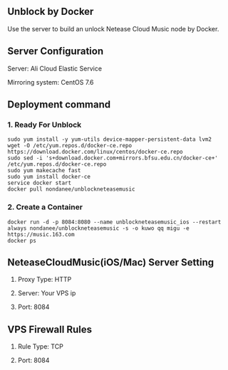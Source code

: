 ## Unblock by Docker

Use the server to build an unlock Netease Cloud Music node by Docker.

## Server Configuration

Server: Ali Cloud Elastic Service

Mirroring system: CentOS 7.6

## Deployment command

### 1. Ready For Unblock

```
sudo yum install -y yum-utils device-mapper-persistent-data lvm2
wget -O /etc/yum.repos.d/docker-ce.repo https://download.docker.com/linux/centos/docker-ce.repo
sudo sed -i 's+download.docker.com+mirrors.bfsu.edu.cn/docker-ce+' /etc/yum.repos.d/docker-ce.repo
sudo yum makecache fast
sudo yum install docker-ce
service docker start
docker pull nondanee/unblockneteasemusic
```

### 2. Create a Container

```
docker run -d -p 8084:8080 --name unblockneteasemusic_ios --restart always nondanee/unblockneteasemusic -s -o kuwo qq migu -e https://music.163.com
docker ps
```

## NeteaseCloudMusic(iOS/Mac) Server Setting

1. Proxy Type: HTTP

2. Server: Your VPS ip

3. Port: 8084

## VPS Firewall Rules

1. Rule Type: TCP

2. Port: 8084
